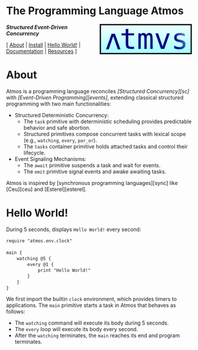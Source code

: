 # The Programming Language Atmos

<img src="atmos-logo.png" width="250" align="right">

***Structured Event-Driven Concurrency***

[
    [About](#about)                 |
    [Install](#install)             |
    [Hello World!](#hello-world)    |
    [Documentation](#documentation) |
    [Resources](#resources)
]

# About

Atmos is a programming language reconciles *[Structured Concurrency][sc]* with
*[Event-Driven Programming][events]*, extending classical structured
programming with two main functionalities:

- Structured Deterministic Concurrency:
    - The `task` primitive with deterministic scheduling provides predictable
      behavior and safe abortion.
    - Structured primitives compose concurrent tasks with lexical scope (e.g.,
      `watching`, `every`, `par_or`).
    - The `tasks` container primitive holds attached tasks and control their
      lifecycle.
- Event Signaling Mechanisms:
    - The `await` primitive suspends a task and wait for events.
    - The `emit` primitive signal events and awake awaiting tasks.

Atmos is inspired by [synchronous programming languages][sync] like [Ceu][ceu]
and [Esterel][esterel].

# Hello World!

During 5 seconds, displays `Hello World!` every second:

```
require "atmos.env.clock"

main {
    watching @5 {
        every @1 {
            print "Hello World!"
        }
    }
}
```

We first import the builtin `clock` environment, which provides timers to
applications.
The `main` primitive starts a task in Atmos that behaves as follows:

- The `watching` command will execute its body during 5 seconds.
- The `every` loop will execute its body every second.
- After the `watching` terminates, the `main` reaches its end and program
  terminates.
